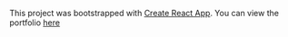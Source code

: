 This project was bootstrapped with [Create React App](https://github.com/facebook/create-react-app).
You can view the portfolio [here](https://kaylalarson1990.github.io/Portfolio/)
